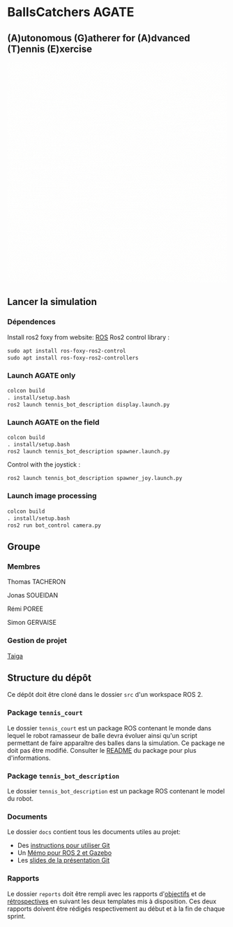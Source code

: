 # BallsCatchers AGATE
## (A)utonomous (G)atherer for (A)dvanced (T)ennis (E)xercise

![logo](/images/324945165_2118673848323594_5974956229308836638_n.gif)
## Lancer la simulation

### Dépendences
Install ros2 foxy from website: [ROS](https://docs.ros.org/en/foxy/Installation.html)
Ros2 control library :
```
sudo apt install ros-foxy-ros2-control
sudo apt install ros-foxy-ros2-controllers
```

### Launch AGATE only

```
colcon build
. install/setup.bash
ros2 launch tennis_bot_description display.launch.py
```

### Launch AGATE on the field

```
colcon build
. install/setup.bash
ros2 launch tennis_bot_description spawner.launch.py
```

Control with the joystick :
```
ros2 launch tennis_bot_description spawner_joy.launch.py
```

### Launch image processing

```
colcon build
. install/setup.bash
ros2 run bot_control camera.py
```

## Groupe

### Membres

Thomas TACHERON

Jonas SOUEIDAN

Rémi POREE

Simon GERVAISE

### Gestion de projet

[Taiga](https://tree.taiga.io/project/thomastacheron-collecteballe/timeline)



## Structure du dépôt

Ce dépôt doit être cloné dans le dossier `src` d'un workspace ROS 2.

### Package `tennis_court`

Le dossier `tennis_court` est un package ROS contenant le monde dans lequel le robot ramasseur de balle devra évoluer ainsi qu'un script permettant de faire apparaître des balles dans la simulation.
Ce package ne doit pas être modifié.
Consulter le [README](tennis_court/README.md) du package pour plus d'informations.

### Package `tennis_bot_description`

Le dossier `tennis_bot_description` est un package ROS contenant le model du robot.

### Documents

Le dossier `docs` contient tous les documents utiles au projet:
- Des [instructions pour utiliser Git](docs/GitWorkflow_fork.md)
- Un [Mémo pour ROS 2 et Gazebo](docs/Memo_ROS2.pdf)
- Les [slides de la présentation Git](docs/GitPresentation.pdf)


### Rapports

Le dossier `reports` doit être rempli avec les rapports d'[objectifs](../reports/GoalsTemplate.md) et de [rétrospectives](../reports/DebriefTemplate.md) en suivant les deux templates mis à disposition. Ces deux rapports doivent être rédigés respectivement au début et à la fin de chaque sprint.
